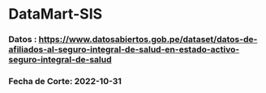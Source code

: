 # DataMart-SIS
### Datos : https://www.datosabiertos.gob.pe/dataset/datos-de-afiliados-al-seguro-integral-de-salud-en-estado-activo-seguro-integral-de-salud
### Fecha de Corte: 2022-10-31
